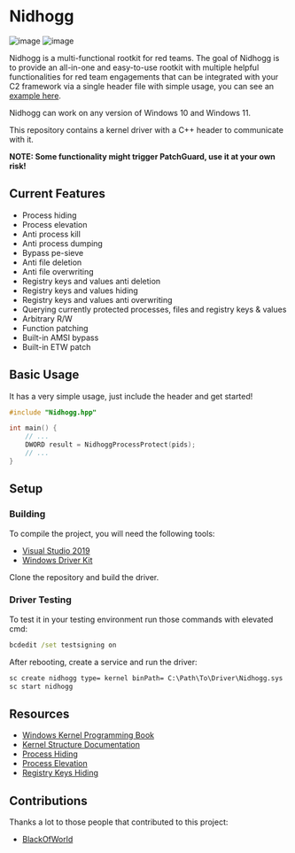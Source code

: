 # Nidhogg

![image](https://img.shields.io/badge/C%2B%2B-00599C?style=for-the-badge&logo=c%2B%2B&logoColor=white) ![image](https://img.shields.io/badge/Windows-0078D6?style=for-the-badge&logo=windows&logoColor=white)

Nidhogg is a multi-functional rootkit for red teams. The goal of Nidhogg is to provide an all-in-one and easy-to-use rootkit with multiple helpful functionalities for red team engagements that can be integrated with your C2 framework via a single header file with simple usage, you can see an [example here](./Example).

Nidhogg can work on any version of Windows 10 and Windows 11.

This repository contains a kernel driver with a C++ header to communicate with it.

**NOTE: Some functionality might trigger PatchGuard, use it at your own risk!**

## Current Features

- Process hiding
- Process elevation
- Anti process kill
- Anti process dumping
- Bypass pe-sieve
- Anti file deletion
- Anti file overwriting
- Registry keys and values anti deletion
- Registry keys and values hiding
- Registry keys and values anti overwriting
- Querying currently protected processes, files and registry keys & values
- Arbitrary R/W
- Function patching
- Built-in AMSI bypass
- Built-in ETW patch

## Basic Usage

It has a very simple usage, just include the header and get started!

```cpp
#include "Nidhogg.hpp"

int main() {
    // ...
    DWORD result = NidhoggProcessProtect(pids);
    // ...
}
```

## Setup

### Building

To compile the project, you will need the following tools:

- [Visual Studio 2019](https://visualstudio.microsoft.com/thank-you-downloading-visual-studio/?sku=Community&rel=16)
- [Windows Driver Kit](https://docs.microsoft.com/en-us/windows-hardware/drivers/download-the-wdk)

Clone the repository and build the driver.

### Driver Testing

To test it in your testing environment run those commands with elevated cmd:

```cmd
bcdedit /set testsigning on
```

After rebooting, create a service and run the driver:

```cmd
sc create nidhogg type= kernel binPath= C:\Path\To\Driver\Nidhogg.sys
sc start nidhogg
```

## Resources

- [Windows Kernel Programming Book](https://github.com/zodiacon/windowskernelprogrammingbook)
- [Kernel Structure Documentation](https://www.vergiliusproject.com)
- [Process Hiding](https://github.com/landhb/HideProcess)
- [Process Elevation](https://www.ired.team/miscellaneous-reversing-forensics/windows-kernel-internals/how-kernel-exploits-abuse-tokens-for-privilege-escalation)
- [Registry Keys Hiding](https://github.com/JKornev/hidden)

## Contributions

Thanks a lot to those people that contributed to this project:

- [BlackOfWorld](https://github.com/BlackOfWorld)
